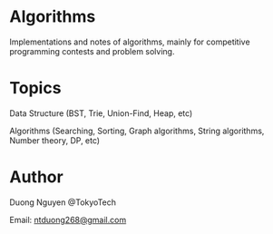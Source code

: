 Algorithms
==
Implementations and notes of algorithms, mainly for competitive programming contests and problem solving.

Topics
==

Data Structure (BST, Trie, Union-Find, Heap, etc)

Algorithms (Searching, Sorting, Graph algorithms, String algorithms, Number theory, DP, etc)

Author
==

Duong Nguyen @TokyoTech

Email: ntduong268@gmail.com
